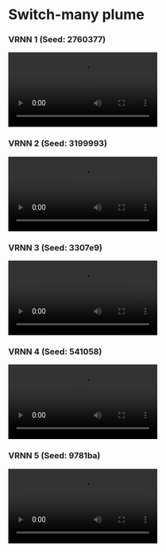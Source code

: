 # Switch-many plume
### VRNN 1 (Seed: 2760377)
![](supp/2760377/noisy3x5b5_HOME_merged_common_ep227.mp4)

### VRNN 2 (Seed: 3199993)
![](supp/3199993/noisy3x5b5_HOME_merged_common_ep230.mp4)

### VRNN 3 (Seed: 3307e9)
![](supp/3307e9/noisy3x5b5_HOME_merged_common_ep159.mp4)

### VRNN 4 (Seed: 541058)
![](supp/541058/noisy3x5b5_HOME_merged_common_ep112.mp4)

### VRNN 5 (Seed: 9781ba)
![](supp/9781ba/noisy3x5b5_HOME_merged_common_ep188.mp4)



